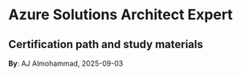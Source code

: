 # Azure Solutions Architect Expert
Certification path and study materials
---
**By**: AJ Almohammad, 2025-09-03
